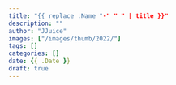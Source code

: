 ```yaml
---
title: "{{ replace .Name "-" " " | title }}"
description: ""
author: "JJuice"
images: ["/images/thumb/2022/"]
tags: []
categories: []
date: {{ .Date }}
draft: true
---
```



